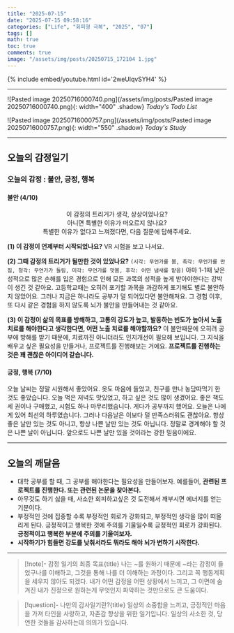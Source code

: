 ```yaml
---
title: "2025-07-15"
date: "2025-07-15 09:58:16"
categories: ["Life", "회피형 극복", "2025", "07"]
tags: []
math: true
toc: true
comments: true
image: "/assets/img/posts/20250715_172104 1.jpg"
---
```


{% include embed/youtube.html id='2weUlqvSYH4' %}



---

![Pasted image 20250716000740.png](/assets/img/posts/Pasted image 20250716000740.png){: width="400" .shadow}
_Today's Todo List_

![Pasted image 20250716000757.png](/assets/img/posts/Pasted image 20250716000757.png){: width="550" .shadow}
_Today's Study_

---
## 오늘의 감정일기

### 오늘의 감정 : 불안, 긍정, 행복
#### 불안 (4/10)
<div style="text-align: center;">  
이 감정의 트리거가 생각, 상상이었나요?<br>
아니면 특별한 이유가 떠오르지 않나요?
</div>

<div style="text-align: center;">
특별한 이유가 없다고 느껴졌다면, 다음 질문에 답해주세요.
</div>

**(1) 이 감정이 언제부터 시작되었나요?**
VR 시험을 보고 나서요.

**(2) 그때 감정의 트리거가 될만한 것이 있었나요?** 
`(시각: 무언가를 봄, 촉각: 무언가를 만짐, 청각: 무언가가 들림, 미각: 무언가를 맛봄, 후각: 어떤 냄새를 맡음)`
아마 1-1때 낮은 성적으로 많은 손해를 입은 경험으로 인해 모든 과목의 성적을 높게 받아야한다는 강박이 생긴 것 같아요. 고등학교때는 오히려 포기할 과목을 과감하게 포기해도 별로 불안하지 않았어요. 그러나 지금은 하나라도 공부가 덜 되어있다면 불안해져요. 그 경험 이후, 또 다시 같은 경험을 하지 않도록 뇌가 불안을 만들어내는 것 같아요.

**(3) 이 감정이 삶의 목표를 방해하고, 고통의 강도가 높고, 발동하는 빈도가 높아서 노출치료를 해야한다고 생각한다면, 어떤 노출 치료를 해야할까요?**
이 불안때문에 오히려 공부에 방해를 받기 때문에, 치료까진 아니더라도 인지개선이 필요해 보입니다. 그 지식을 배우고 싶은 필요성을 만들거나, 프로젝트를 진행해보는 거에요. **프로젝트를 진행하는 것은 꽤 괜찮은 아이디어 같습니다.**

#### 긍정, 행복 (7/10)
오늘 날씨는 정말 시원해서 좋았어요. 옷도 마음에 들었고, 친구를 만나 농담따먹기 한 것도 좋았습니다. 오늘 먹은 저녁도 맛있었고, 하고 싶은 것도 많이 생겼어요. 좋은 책도 세 권이나 구매했고, 시험도 하나 마무리했습니다. 게다가 공부까지 했어요. 오늘은 나에게 있어 최선의 하루였습니다. 그러나 다음날은 이보다 덜 만족스러워도 괜찮아요. 항상 좋은 날만 있는 것도 아니고, 항상 나쁜 날만 있는 것도 아닙니다. 정말로 경계해야 할 것은 나쁜 날이 아닙니다. 앞으로도 나쁜 날만 있을 것이라는 강한 믿음이에요.

---
## 오늘의 깨달음

- 대학 공부를 할 때, 그 공부를 해야한다는 필요성을 만들어보자. 예를들어, **관련된 프로젝트를 진행한다. 또는 관련된 논문을 찾아본다.**
- 아무것도 하기 싫을 때, 사소한 회피하고싶은 것 도전해서 깨부시면 에너지를 얻는 기분이다.
- 부정적인 것에 집중할 수록 부정적인 회로가 강화되고, 부정적인 생각을 많이 떠올리게 된다. 긍정적이고 행복한 것에 주의를 기울일수록 긍정적인 회로가 강화된다. **긍정적이고 행복한 부분에 주의를 기울여보자.**
- **시작하기가 힘들면 강도를 낮춰서라도 뭐라도 해야 뇌가 변하기 시작한다.**

---

> [!note]- 감정 일기의 최종 목표{title}
> 나는 ~를 원하기 때문에 ~라는 감정이 들었구나를 이해하고, 그것을 통해 나를 더 이해하는 과정이다.
> 그리고 꼭 행동계획을 세우지 않아도 되겠다. 내가 어떤 감정을 어떤 상황에서 느끼고, 그 이면에 숨겨진 내가 진정으로 원하는게 무엇인지 파악하는 것만으로도 큰 도움이다. 

> [!question]- 나만의 감사일기란?{title}
> 일상의 소중함을 느끼고, 긍정적인 마음을 가져 타인을 사랑하고, 자존감 향상을 위한 일기입니다. 일상의 사소한 것, 당연한 것들을 감사하는데 의의가 있습니다.